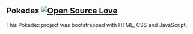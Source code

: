 ## Pokedex [![Open Source Love](https://badges.frapsoft.com/os/v2/open-source.svg?v=103)](https://github.com/WilliamDS-Uchiha/Pokedex)


This Pokedex project was bootstrapped with HTML, CSS and JavaScript.
